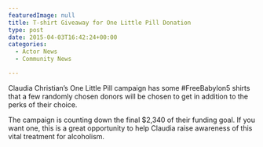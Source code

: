```yaml
---
featuredImage: null
title: T-shirt Giveaway for One Little Pill Donation
type: post
date: 2015-04-03T16:42:24+00:00
categories:
  - Actor News
  - Community News

---
```

Claudia Christian&#8217;s One Little Pill campaign has some ‪#‎FreeBabylon5‬ shirts that a few randomly chosen donors will be chosen to get in addition to the perks of their choice.

The campaign is counting down the final $2,340 of their funding goal. If you want one, this is a great opportunity to help Claudia raise awareness of this vital treatment for alcoholism.


 [1]: https://www.facebook.com/OneLittlePillDocumentary
